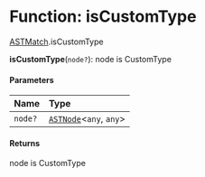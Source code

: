 # Function: isCustomType

[ASTMatch](/en/auto-docs/free-layout-editor/modules/ASTMatch.md).isCustomType

**isCustomType**(`node?`): node is CustomType

#### Parameters

| Name | Type |
| :------ | :------ |
| `node?` | [`ASTNode`](/en/auto-docs/free-layout-editor/classes/ASTNode.md)<`any`, `any`> |

#### Returns

node is CustomType
